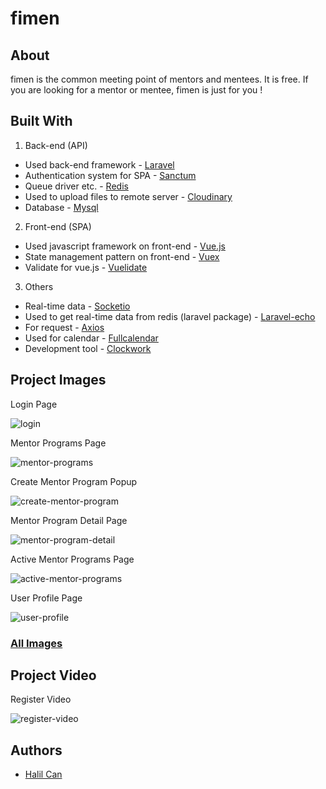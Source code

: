 # fimen

## About
fimen is the common meeting point of mentors and mentees. It is free. If you are looking for a mentor or mentee, fimen is just for you !

## Built With
1. Back-end (API)
  - Used back-end framework - [Laravel](https://laravel.com/)
  - Authentication system for SPA - [Sanctum](https://laravel.com/docs/8.x/sanctum)
  - Queue driver etc. - [Redis](https://redis.io/)
  - Used to upload files to remote server - [Cloudinary](https://cloudinary.com/)
  - Database - [Mysql](https://www.mysql.com/)
2. Front-end (SPA)
  - Used javascript framework on front-end - [Vue.js](https://vuejs.org/)
  - State management pattern on front-end - [Vuex](https://vuex.vuejs.org/)
  - Validate for vue.js - [Vuelidate](https://vuelidate.js.org/)
3. Others
  - Real-time data - [Socketio](https://socket.io/) 
  - Used to get real-time data from redis (laravel package) - [Laravel-echo](https://www.npmjs.com/package/laravel-echo)
  - For request - [Axios](https://www.npmjs.com/package/axios) 
  - Used for calendar - [Fullcalendar](https://fullcalendar.io/)
  - Development tool - [Clockwork](https://github.com/itsgoingd/clockwork) 

## Project Images
Login Page

![login](https://github.com/halilcn/mentor-project/blob/main/project-images/giris-yap.PNG)


Mentor Programs Page

![mentor-programs](https://github.com/halilcn/mentor-project/blob/main/project-images/mentor-programlari.PNG)


Create Mentor Program Popup

![create-mentor-program](https://github.com/halilcn/mentor-project/blob/main/project-images/mentor-program-olusturma.PNG)


Mentor Program Detail Page

![mentor-program-detail](https://github.com/halilcn/mentor-project/blob/main/project-images/mentor-program-detay.PNG)


Active Mentor Programs Page

![active-mentor-programs](https://github.com/halilcn/mentor-project/blob/main/project-images/aktif-mentor-programlari.PNG)


User Profile Page

![user-profile](https://github.com/halilcn/mentor-project/blob/main/project-images/kullanici-profil.PNG)


### [All Images](https://github.com/halilcn/mentor-project/tree/main/project-images)

## Project Video
Register Video

![register-video](https://github.com/halilcn/mentor-project/blob/main/project-videos/register.gif)

## Authors
 - [Halil Can](https://github.com/halilcn)
 
 
